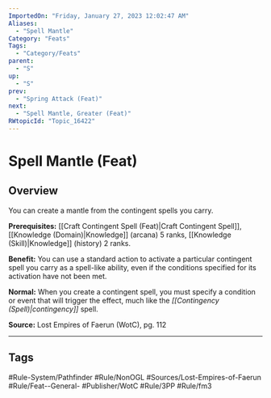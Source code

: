 ```yaml
---
ImportedOn: "Friday, January 27, 2023 12:02:47 AM"
Aliases:
  - "Spell Mantle"
Category: "Feats"
Tags:
  - "Category/Feats"
parent:
  - "S"
up:
  - "S"
prev:
  - "Spring Attack (Feat)"
next:
  - "Spell Mantle, Greater (Feat)"
RWtopicId: "Topic_16422"
---
```

# Spell Mantle (Feat)
## Overview
You can create a mantle from the contingent spells you carry.

**Prerequisites:** [[Craft Contingent Spell (Feat)|Craft Contingent Spell]], [[Knowledge (Domain)|Knowledge]] (arcana) 5 ranks, [[Knowledge (Skill)|Knowledge]] (history) 2 ranks.

**Benefit:** You can use a standard action to activate a particular contingent spell you carry as a spell-like ability, even if the conditions specified for its activation have not been met.

**Normal:** When you create a contingent spell, you must specify a condition or event that will trigger the effect, much like the *[[Contingency (Spell)|contingency]]* spell.

**Source:** Lost Empires of Faerun (WotC), pg. 112


---
## Tags
#Rule-System/Pathfinder #Rule/NonOGL #Sources/Lost-Empires-of-Faerun #Rule/Feat--General- #Publisher/WotC #Rule/3PP #Rule/fm3

